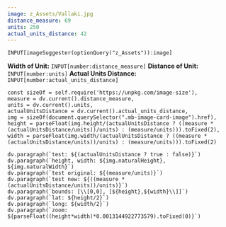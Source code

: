 ```yaml
---
image: z_Assets/Vallaki.jpg
distance_measure: 69
units: 250
actual_units_distance: 42
---
```



```meta-bind
INPUT[imageSuggester(optionQuery("z_Assets")):image]
```

**Width of Unit:** `INPUT[number:distance_measure]`
**Distance of Unit:** `INPUT[number:units]`
**Actual Units Distance:** `INPUT[number:actual_units_distance]`

```dataviewjs
const sizeOf = self.require('https://unpkg.com/image-size'),
measure = dv.current().distance_measure,
units = dv.current().units,
actualUnitsDistance = dv.current().actual_units_distance,
img = sizeOf(document.querySelector(".mb-image-card-image").href),
height = parseFloat(img.height/(actualUnitsDistance ? ((measure * (actualUnitsDistance/units))/units) : (measure/units))).toFixed(2),
width = parseFloat(img.width/(actualUnitsDistance ? ((measure * (actualUnitsDistance/units))/units) : (measure/units))).toFixed(2)

dv.paragraph(`test: ${(actualUnitsDistance ? true : false)}`)
dv.paragraph(`height, width: ${img.naturalHeight}, ${img.naturalWidth}`)
dv.paragraph(`test original: ${(measure/units)}`)
dv.paragraph(`test new: ${((measure * (actualUnitsDistance/units))/units)}`)
dv.paragraph(`bounds: [\\[0,0], [${height},${width}\\]]`)
dv.paragraph(`lat: ${height/2}`)
dv.paragraph(`long: ${width/2}`)
dv.paragraph(`zoom: ${parseFloat((height*width)*0.0013144922773579).toFixed(0)}`)
```
